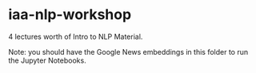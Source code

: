 # iaa-nlp-workshop
4 lectures worth of Intro to NLP Material.

Note: you should have the Google News embeddings in this folder to run the Jupyter Notebooks.
